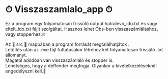 # ⏱ Visszaszamlalo_app ⏱

Ez a program egy folyamatosan frissülő output hatralevo_ido.txt és vagy eltelt_ido.txt fájlt szolgáltat.
Hasznos lehet Obs-ben visszaszámláláshoz, vagy stopperhez.⏱

Az 🌱 src 🌱 mappában a program forrását megtalálhatjátok . <br>
Letöltés után az .exe fájl futtatásakor létrehoz két folyamatosan frissülő .txt állományt. <br> Magától adódóan van visszaszámláló és stopper is.<br>
Lehetséges, hogy a deffender megfogja. Olyankor a kivételkezeléseknél engedélyezni kell.🦠

  
